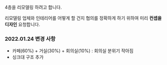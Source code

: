 ###
4층을 리모델링 하려고 합니다.

리모델링 업체와 인테리어를 어떻게 할 건지 협의를 정확하게 하기 위하여
미리 **컨셉을 디자인** 요청합니다.

### 2022.01.24 변경 사항
- 카페(60%) + 거실(30%) + 회의실(10%) : 회의실 분위기 작아짐
- 싱크대 구조 추가
